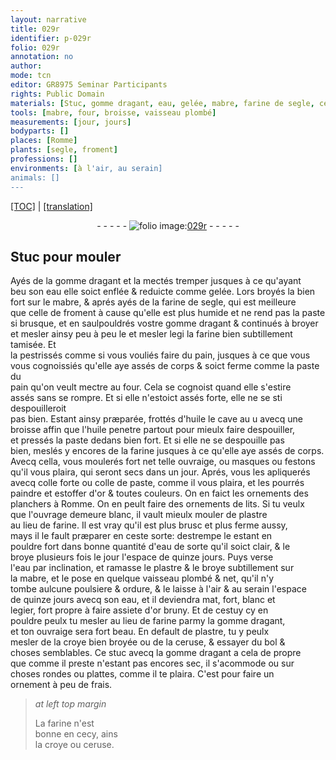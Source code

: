 ```yaml
---
layout: narrative
title: 029r
identifier: p-029r
folio: 029r
annotation: no
author:
mode: tcn
editor: GR8975 Seminar Participants
rights: Public Domain
materials: [Stuc, gomme dragant, eau, gelée, mabre, farine de segle, celle de froment, farine, pain, paste du pain, huile, colle forte, colle de paste, or, plastre, plombé, croye, ceruse, bol, stuc]
tools: [mabre, four, broisse, vaisseau plombé]
measurements: [jour, jours]
bodyparts: []
places: [Romme]
plants: [segle, froment]
professions: []
environments: [à l'air, au serain]
animals: []
---
```


<p><a href="{{ site.baseurl }}/normalized/">[TOC]</a> | <a href="{{ site.baseurl }}/texts/p-029r_tl/" target="_blank">[translation]</a></p><div class="folio" align="center">- - - - - <a href="http://gallica.bnf.fr/ark:/12148/btv1b10500001g/f63.image" target="_blank"><img src="https://cu-mkp.github.io/2017-workshop-edition/assets/photo-icon.png" alt="folio image: " style="display:inline-block; margin-bottom:-3px;"/>029r</a> - - - - - </div>  
  

## <span class="m">Stuc</span> pour mouler

 
Ayés de la <span class="m">gomme dragant</span> et la mectés tremper jusques à ce qu'ayant<br/> beu son <span class="m">eau</span> elle soict enflée & reduicte comme <span class="m">gelée</span>. Lors broyés la bien<br/> fort sur le <span class="tl"><span class="m">mabre</span></span>, & aprés ayés de la <span class="m">farine de <span class="pa">segle</span></span>, qui est meilleure<br/> que <span class="m">celle de <span class="pa">froment</span></span> à cause qu'elle est plus humide et ne rend pas la paste<br/> si brusque, et en saulpouldrés v<span class="exp">ost</span>re <span class="m">gomme dragant</span> & continués à broyer<br/> <span class="add">et mesler</span> ainsy peu à peu <span class="del">le et mesler legi</span> la <span class="m">farine</span> bien subtillement tamisée. Et<br/> la pestrissés co<span class="exp">mm</span>e si vous vouliés faire du <span class="m">pain</span>, jusques à ce que <span class="del">vous</span><br/> vous cognoissiés qu'elle aye assés de corps & soict ferme comme la <span class="m">paste du<br/> pain</span> qu'on veult mectre au <span class="tl">four</span>. Cela se cognoist quand elle s'estire<br/> assés sans se rompre. Et si elle n'estoict assés forte, elle ne se <span class="del">sti</span> despouilleroit<br/> pas bien. Estant ainsy præparée, frottés d'<span class="m">huile</span> le cave <span class="del">au u</span> avecq une<br/> <span class="tl">broisse</span> affin que l'<span class="m">huile</span> penetre partout pour mieulx faire despouiller,<br/> et pressés la paste dedans bien fort. Et si elle ne se despouille pas<br/> bien, meslés y encores de la <span class="m">farine</span> jusques à ce qu'elle aye assés de corps.<br/> Avecq cella, vous moulerés fort net telle ouvraige, ou masques ou festons<br/> qu'il vous plaira, qui seront secs dans un <span class="ms"><span class="tmp">jour</span></span>. Aprés, vous les apliquerés<br/> avecq <span class="m">colle forte</span> ou <span class="m">colle de paste</span>, comme il vous plaira, et les pourrés<br/> paindre et estoffer d'<span class="m">or</span> & toutes couleurs. On en faict les ornements des<br/> planchers à <span class="pl">Romme</span>. On en peult faire des ornements de lits. Si tu veulx<br/> que l'ouvrage demeure blanc, il vault mieulx mouler de <span class="m">plastre</span><br/> au lieu de <span class="m">farine</span>. Il est vray qu'il est plus brusc et plus ferme aussy,<br/> mays il le fault præparer en ceste sorte: destrempe le estant en<br/> pouldre <span class="del">fort</span> dans bonne quantité d'<span class="m">eau</span> de sorte qu'il soict <span class="add">clair</span>, & le<br/> broye plusieurs fois le jour l'espace de quinze <span class="ms"><span class="tmp">jours</span></span>. Puys verse<br/> l'<span class="m">eau</span> par inclination, et ramasse le <span class="m">plastre</span> & le broye subtillem<span class="exp">ent</span> sur<br/> la <span class="tl"><span class="m">mabre</span></span>, et le pose en quelque <span class="tl">vaisseau <span class="m">plombé</span></span> & net, qu'il n'y<br/> tombe aulcune poulsiere & ordure, & le laisse <span class="env">à l'air</span> & <span class="env">au serain</span> l'espace<br/> de quinze <span class="ms"><span class="tmp">jours</span></span> avecq son <span class="m">eau</span>, et il deviendra mat, fort, blanc et<br/> legier, fort propre à faire assiete d'<span class="m">or</span> bruny. Et de cestuy cy en<br/> pouldre peulx tu mesler au lieu de <span class="m">farine</span> parmy la <span class="m">gomme dragant</span>,<br/> et ton ouvraige sera fort beau. En default de <span class="m">plastre</span>, tu y peulx<br/> mesler de la <span class="m">croye</span> bien broyée ou de la <span class="m">ceruse</span>, & essayer du <span class="m">bol</span> &<br/> choses semblables. Ce <span class="m">stuc</span> avecq la <span class="m">gomme dragant</span> a cela de propre<br/> que comme il preste n'estant pas encores sec, il s'acommode ou sur<br/> choses rondes ou plattes, co<span class="exp">mm</span>e il te plaira. C'est pour faire un<br/> ornement à peu de frais. 
 
> *at left top margin*
> 
> 
>   La <span class="m">farine</span> n'est<br/> bonne en cecy, ains<br/> la <span class="m">croye</span> ou <span class="m">ceruse</span>. 
 
